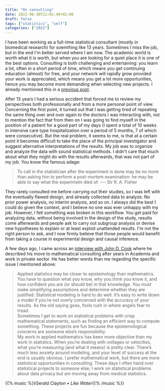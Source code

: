 ```yaml
---
title: "On consulting"
date: 2022-06-30T21:01:49+02:00
draft: false
tags: ["statistics", "self"]
categories: ["2022"]
---
```


I have been working as a full-time statistical consultant (mostly in biomedical research) for soemthing like 13 years. Sometimes I miss the job, but in the end I'm better served where I am now. The academic world is worth what it is worth, but when you are looking for a quiet place it is one of the best options. Consulting is both challenging and entertaining: you learn a lot, often in a short period of time, which means you get continuing education (almost) for free, and your network will rapidly grow provided your work is appreciated, which means you get a lot more opportunities, hence you may become more demanding when selecting new projects. I already mentioned this in a [previous post].

After 13 years I had a serious accident that forced me to review my perspectives both professionally and from a more personal point of view. Concerning the first point, it turned out that I was getting tired of repeating the same thing over and over again to the doctors I was interacting with, not to mention the fact that from then on I was going to find myself in the position of a patient for a good part of my days (I spent a total of 10 weeks in intensive care type hospitalization over a period of 5 months, 7 of which were consecutive). But the real problem, it seems to me, is that at a certain point it becomes difficult to take the place of the principal investigator and suggest alternative interpretations of the results. My job was to organize and analyze the data with sound statistical methods. I didn't care that much about what they might do with the results afterwards, that was not part of my job. You know the famous adage:

> To call in the statistician after the experiment is done may be no more than asking him to perform a post-mortem examination: he may be able to say what the experimetn died of. --- Sir R. A. Fisher

They rarely consulted me before carrying out their studies, so I was left with the eventually flawed design, and already collected data to analyze. No prior power analysis, no interim analysis, and so on. I always did the best I could do given the context, and I believe no one was ever unhappy with my job. However, I felt something was broken in this workflow. You get paid for analyzing data, without being involved in the design of the study, results come afterwards and people ask to carry out subgroup analysis or devise new hypotheses to explain or at least exploit unattended results. I'm not the right person to ask, and I now firmly believe that those people would benefit from taking a course in experimental design and causal inference.

A few days ago, I came across an [interview with John D. Cook] where he described his move to mathematical consulting after years in Academia and work in private sector. He has better words than me regarding the specific issue I mentioned above:

> Applied statistics may be closer to epistemology than mathematics. You have to question what you know, why you think you know it, and how confident you are (or should be) in that knowledge. You must make simplifying assumptions and determine whether they are justified. Statistical modeling is hard to do well. It’s easy to write down a model if you’re not overly concerned with the accuracy of your results. As the old saying goes, fools rush in where angels fear to tread.<br> Sometimes I get to work on statistical problems with crisp mathematical statements, such as finding an efficient way to compute something. These projects are fun because the epistemological concerns are someone else’s responsibility.<br> My work in applied mathematics has been more objective than my work in statistics. When you’re dealing with voltages or velocities, what you’re measuring (and what it means) is pretty clear. There’s much less anxiety around modeling, and your level of success at the end is usually obvious. I prefer mathematical work, but there are more statistical opportunities in consulting. These days I often hand over statistical projects to someone else; I work on statistical problems about data privacy but am moving away from medical statistics.

{{% music %}}Gerald Clayton • _Like Water_{{% /music %}}

[previous post]: /post/consulting/
[interview with john d. cook]: https://sinews.siam.org/Details-Page/a-conversation-with-mathematical-consultant-john-d-cook
